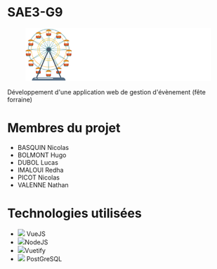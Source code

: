 # SAE3-G9
<p align="center">
  <img src="https://github.com/nvalenne-iut90/SAE3-G9/blob/main/client/src/assets/logo_banner.png">
</p>
Développement d'une application web de gestion d'évènement (fête forraine)

# Membres du projet
- BASQUIN Nicolas
- BOLMONT Hugo
- DUBOL Lucas
- IMALOUI Redha
- PICOT Nicolas
- VALENNE Nathan

# Technologies utilisées
- <img width=18px src="https://upload.wikimedia.org/wikipedia/commons/thumb/9/95/Vue.js_Logo_2.svg/1200px-Vue.js_Logo_2.svg.png"> VueJS 
- <img width=24px src="https://upload.wikimedia.org/wikipedia/commons/thumb/d/d9/Node.js_logo.svg/1200px-Node.js_logo.svg.png">NodeJS 
- <img width=18px src="https://camo.githubusercontent.com/be384df72ff1748336f5927f7116e79a37cbe1639a5b7db162be2d7afe350f87/68747470733a2f2f63646e2e767565746966796a732e636f6d2f696d616765732f6c6f676f732f6c6f676f2e737667">Vuetify 
- <img width=24px src="https://upload.wikimedia.org/wikipedia/commons/thumb/2/29/Postgresql_elephant.svg/640px-Postgresql_elephant.svg.png"> PostGreSQL 
